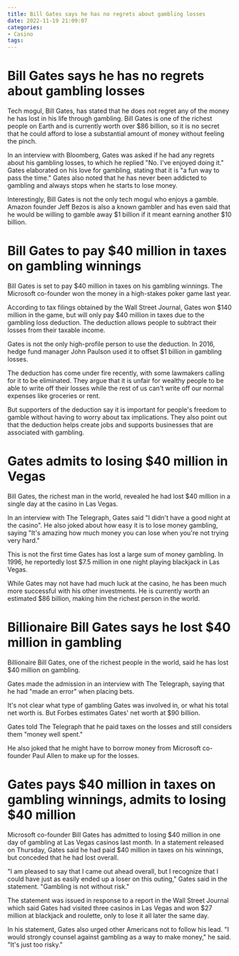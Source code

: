 ```yaml
---
title: Bill Gates says he has no regrets about gambling losses
date: 2022-11-19 21:09:07
categories:
- Casino
tags:
---
```



#  Bill Gates says he has no regrets about gambling losses

Tech mogul, Bill Gates, has stated that he does not regret any of the money he has lost in his life through gambling. Bill Gates is one of the richest people on Earth and is currently worth over $86 billion, so it is no secret that he could afford to lose a substantial amount of money without feeling the pinch.

In an interview with Bloomberg, Gates was asked if he had any regrets about his gambling losses, to which he replied "No. I've enjoyed doing it." Gates elaborated on his love for gambling, stating that it is "a fun way to pass the time." Gates also noted that he has never been addicted to gambling and always stops when he starts to lose money.

Interestingly, Bill Gates is not the only tech mogul who enjoys a gamble. Amazon founder Jeff Bezos is also a known gambler and has even said that he would be willing to gamble away $1 billion if it meant earning another $10 billion.

#  Bill Gates to pay $40 million in taxes on gambling winnings

Bill Gates is set to pay $40 million in taxes on his gambling winnings. The Microsoft co-founder won the money in a high-stakes poker game last year.

According to tax filings obtained by the Wall Street Journal, Gates won $140 million in the game, but will only pay $40 million in taxes due to the gambling loss deduction. The deduction allows people to subtract their losses from their taxable income.

Gates is not the only high-profile person to use the deduction. In 2016, hedge fund manager John Paulson used it to offset $1 billion in gambling losses.

The deduction has come under fire recently, with some lawmakers calling for it to be eliminated. They argue that it is unfair for wealthy people to be able to write off their losses while the rest of us can't write off our normal expenses like groceries or rent.

But supporters of the deduction say it is important for people's freedom to gamble without having to worry about tax implications. They also point out that the deduction helps create jobs and supports businesses that are associated with gambling.

#  Gates admits to losing $40 million in Vegas

Bill Gates, the richest man in the world, revealed he had lost $40 million in a single day at the casino in Las Vegas.

In an interview with The Telegraph, Gates said "I didn't have a good night at the casino". He also joked about how easy it is to lose money gambling, saying "It's amazing how much money you can lose when you're not trying very hard."

This is not the first time Gates has lost a large sum of money gambling. In 1996, he reportedly lost $7.5 million in one night playing blackjack in Las Vegas.

While Gates may not have had much luck at the casino, he has been much more successful with his other investments. He is currently worth an estimated $86 billion, making him the richest person in the world.

#  Billionaire Bill Gates says he lost $40 million in gambling

Billionaire Bill Gates, one of the richest people in the world, said he has lost $40 million on gambling.

Gates made the admission in an interview with The Telegraph, saying that he had "made an error" when placing bets.

It's not clear what type of gambling Gates was involved in, or what his total net worth is. But Forbes estimates Gates' net worth at $90 billion.

Gates told The Telegraph that he paid taxes on the losses and still considers them "money well spent."

He also joked that he might have to borrow money from Microsoft co-founder Paul Allen to make up for the losses.

#  Gates pays $40 million in taxes on gambling winnings, admits to losing $40 million

Microsoft co-founder Bill Gates has admitted to losing $40 million in one day of gambling at Las Vegas casinos last month. In a statement released on Thursday, Gates said he had paid $40 million in taxes on his winnings, but conceded that he had lost overall.

"I am pleased to say that I came out ahead overall, but I recognize that I could have just as easily ended up a loser on this outing," Gates said in the statement. "Gambling is not without risk."

The statement was issued in response to a report in the Wall Street Journal which said Gates had visited three casinos in Las Vegas and won $27 million at blackjack and roulette, only to lose it all later the same day.

In his statement, Gates also urged other Americans not to follow his lead. "I would strongly counsel against gambling as a way to make money," he said. "It's just too risky."